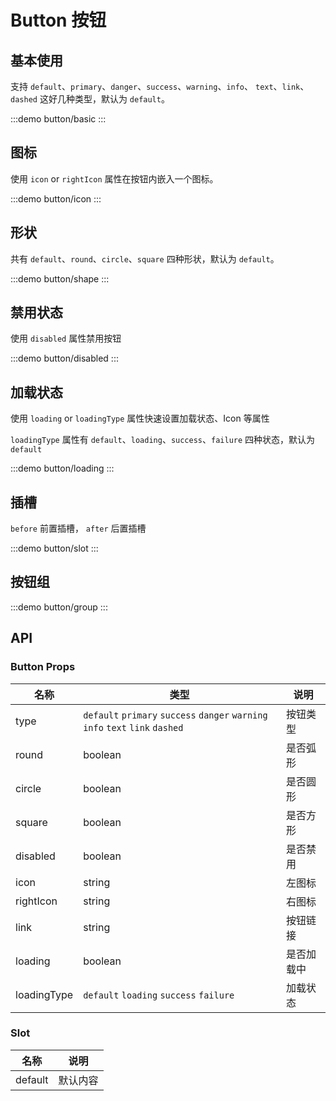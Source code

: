 # Button 按钮

## 基本使用

支持 `default`、`primary`、`danger`、`success`、`warning`、`info`、 `text`、`link`、`dashed` 这好几种类型，默认为 `default`。

:::demo
button/basic
:::

## 图标

使用 `icon` or `rightIcon` 属性在按钮内嵌入一个图标。

:::demo
button/icon
:::

## 形状

共有 `default`、`round`、`circle`、`square` 四种形状，默认为 `default`。

:::demo
button/shape
:::

## 禁用状态

使用 `disabled` 属性禁用按钮

:::demo
button/disabled
:::

## 加载状态

使用 `loading` or `loadingType` 属性快速设置加载状态、Icon 等属性

`loadingType` 属性有 `default`、`loading`、`success`、`failure` 四种状态，默认为 `default`

:::demo
button/loading
:::

## 插槽

`before` 前置插槽， `after` 后置插槽

:::demo
button/slot
:::

## 按钮组

:::demo
button/group
:::

## API

### Button Props

| 名称        | 类型                                                                            | 说明       |
| ----------- | ------------------------------------------------------------------------------- | ---------- |
| type        | `default` `primary` `success` `danger` `warning` `info` `text` `link` `dashed ` | 按钮类型   |
| round       | boolean                                                                         | 是否弧形   |
| circle      | boolean                                                                         | 是否圆形   |
| square      | boolean                                                                         | 是否方形   |
| disabled    | boolean                                                                         | 是否禁用   |
| icon        | string                                                                          | 左图标     |
| rightIcon   | string                                                                          | 右图标     |
| link        | string                                                                          | 按钮链接   |
| loading     | boolean                                                                         | 是否加载中 |
| loadingType | `default` `loading` `success` `failure`                                         | 加载状态   |

### Slot

| 名称    | 说明     |
| ------- | -------- |
| default | 默认内容 |

<script setup lang="ts">
import { ref } from 'vue'
const loading = ref(false)


function startLoading() {
  loading.value = true
  console.log('开始加载')
  setTimeout(() => {
    loading.value = false
    console.log('加载结束')
  }, 1500)
}

const test = () => {
  console.log('test')
}
</script>
